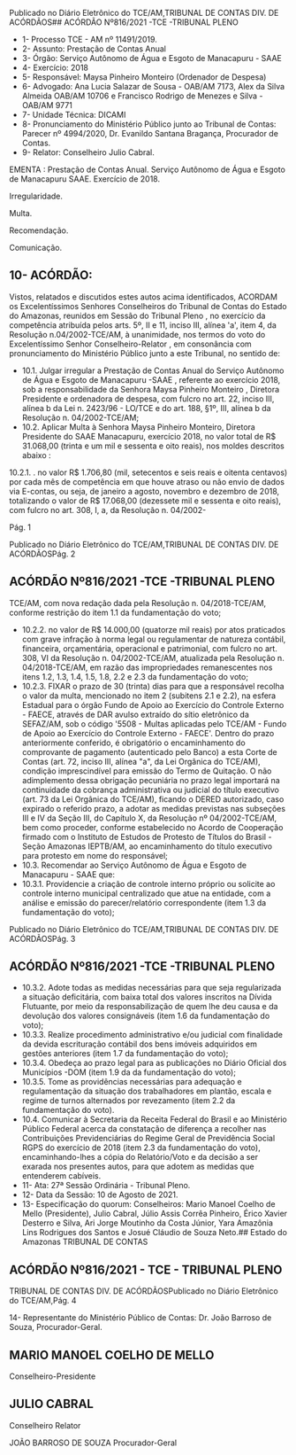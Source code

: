 Publicado  no  Diário  Eletrônico do TCE/AM,TRIBUNAL DE CONTAS DIV. DE ACÓRDÃOS## ACÓRDÃO Nº816/2021 -TCE -TRIBUNAL PLENO

- 1- Processo TCE - AM nº 11491/2019.
- 2- Assunto: Prestação de Contas Anual
- 3- Órgão: Serviço Autônomo de Água e Esgoto de Manacapuru - SAAE
- 4- Exercício: 2018
- 5- Responsável: Maysa Pinheiro Monteiro (Ordenador de Despesa)
- 6- Advogado: Ana  Lucia  Salazar  de  Sousa  -  OAB/AM  7173,  Alex  da  Silva  Almeida  OAB/AM 10706 e Francisco Rodrigo de Menezes e Silva -OAB/AM 9771
- 7- Unidade Técnica: DICAMI
- 8- Pronunciamento  do  Ministério  Público  junto  ao  Tribunal  de  Contas: Parecer  nº 4994/2020, Dr. Evanildo Santana Bragança, Procurador de Contas.
- 9- Relator: Conselheiro Julio Cabral.

EMENTA : Prestação de Contas Anual. Serviço Autônomo  de  Água  e  Esgoto  de  Manacapuru  SAAE. Exercício de 2018.

Irregularidade.

Multa.

Recomendação.

Comunicação.

## 10-  ACÓRDÃO:

Vistos, relatados e discutidos estes autos acima identificados, ACORDAM os Excelentíssimos Senhores Conselheiros do Tribunal de Contas do Estado do Amazonas, reunidos em Sessão do Tribunal Pleno , no exercício da competência atribuída pelos arts. 5º, II e 11, inciso III, alínea 'a', item 4, da Resolução n.04/2002-TCE/AM, à unanimidade, nos termos do voto do Excelentíssimo Senhor Conselheiro-Relator , em consonância com pronunciamento do Ministério Público junto a este Tribunal, no sentido de:

- 10.1. Julgar irregular a Prestação de Contas Anual do Serviço Autônomo de Água e Esgoto de Manacapuru -SAAE , referente ao exercício 2018, sob a responsabilidade  da  Senhora Maysa  Pinheiro  Monteiro , Diretora Presidente  e  ordenadora  de  despesa,  com  fulcro  no  art.  22,  inciso  III, alínea b da  Lei  n.  2423/96  -  LO/TCE e do art. 188, §1º, III, alínea b da Resolução n. 04/2002-TCE/AM;
- 10.2. Aplicar Multa à Senhora Maysa Pinheiro Monteiro, Diretora Presidente do  SAAE  Manacapuru,  exercício  2018,  no  valor  total  de R$ 31.068,00 (trinta e um mil e sessenta e oito reais), nos moldes descritos abaixo :

10.2.1. . no valor R$ 1.706,80 (mil, setecentos e seis reais e oitenta centavos)  por  cada  mês  de  competência  em  que  houve atraso  ou  não  envio  de  dados  via  E-contas,  ou  seja,  de janeiro a agosto, novembro e dezembro de 2018, totalizando o  valor  de R$  17.068,00 (dezessete  mil  e  sessenta  e  oito reais), com fulcro no art. 308, I, a, da Resolução n. 04/2002-

Pág. 1

Publicado  no  Diário  Eletrônico do TCE/AM,TRIBUNAL DE CONTAS DIV. DE ACÓRDÃOSPág. 2

## ACÓRDÃO Nº816/2021 -TCE -TRIBUNAL PLENO

TCE/AM,  com  nova  redação dada pela Resolução n. 04/2018-TCE/AM, conforme restrição do item 1.1 da fundamentação do voto;

- 10.2.2.  no  valor  de  R$  14.000,00  (quatorze  mil  reais) por  atos praticados com grave infração à norma legal ou regulamentar de natureza contábil, financeira, orçamentária, operacional  e  patrimonial,  com  fulcro  no  art.  308,  VI  da Resolução  n.  04/2002-TCE/AM,  atualizada  pela  Resolução n. 04/2018-TCE/AM, em razão das impropriedades remanescentes nos itens 1.2, 1.3, 1.4, 1.5, 1.8, 2.2 e  2.3 da fundamentação do voto;
- 10.2.3.  FIXAR o prazo de 30 (trinta) dias para que a responsável recolha  o  valor  da  multa, mencionado  no  item  2  (subitens 2.1 e 2.2), na esfera Estadual para o órgão Fundo de Apoio ao Exercício do Controle Externo - FAECE, através de DAR avulso  extraído  do  sítio  eletrônico  da  SEFAZ/AM,  sob  o código '5508 - Multas aplicadas pelo TCE/AM - Fundo de Apoio ao Exercício do Controle Externo  - FAECE'. Dentro do prazo anteriormente conferido, é obrigatório o encaminhamento do comprovante de pagamento (autenticado  pelo  Banco)  a  esta  Corte  de  Contas  (art.  72, inciso III, alínea "a", da Lei Orgânica do TCE/AM), condição imprescindível para emissão do Termo de Quitação. O não adimplemento  dessa  obrigação  pecuniária  no  prazo  legal importará  na  continuidade  da  cobrança  administrativa  ou judicial do  título  executivo  (art.  73  da  Lei  Orgânica  do TCE/AM),  ficando  o  DERED  autorizado,  caso  expirado  o referido prazo, a adotar as medidas previstas nas subseções III e  IV  da  Seção  III,  do  Capítulo  X,  da  Resolução  nº 04/2002-TCE/AM, bem como proceder, conforme estabelecido  no  Acordo  de  Cooperação  firmado  com  o Instituto de Estudos de Protesto de Títulos do Brasil - Seção Amazonas  IEPTB/AM, ao encaminhamento do título executivo para protesto em nome do responsável;
- 10.3. Recomendar ao Serviço Autônomo de Água e Esgoto de Manacapuru - SAAE que:
- 10.3.1. Providencie a criação de controle interno próprio ou solicite ao  controle  interno  municipal  centralizado  que  atue  na entidade,  com  a  análise  e  emissão  do  parecer/relatório correspondente (item 1.3 da fundamentação do voto);

Publicado  no  Diário  Eletrônico do TCE/AM,TRIBUNAL DE CONTAS DIV. DE ACÓRDÃOSPág. 3

## ACÓRDÃO Nº816/2021 -TCE -TRIBUNAL PLENO

- 10.3.2. Adote todas as medidas necessárias para que seja regularizada  a  situação  deficitária, com  baixa  total  dos valores inscritos na Dívida Flutuante, por meio da responsabilização  de  quem  lhe  deu  causa  e  da  devolução dos  valores  consignáveis  (item  1.6  da  fundamentação  do voto);
- 10.3.3. Realize procedimento administrativo e/ou judicial com finalidade da devida escrituração contábil dos bens imóveis adquiridos em gestões anteriores (item 1.7 da fundamentação do voto);
- 10.3.4. Obedeça  ao  prazo  legal  para  as  publicações  no  Diário Oficial dos Municípios -DOM (item 1.9 da da fundamentação do voto);
- 10.3.5. Tome  as providências necessárias para adequação e regulamentação da situação dos trabalhadores em plantão, escala e regime de turnos alternados por revezamento (item 2.2 da fundamentação do voto).
- 10.4. Comunicar à Secretaria da Receita Federal do Brasil e ao Ministério Público  Federal acerca  da  constatação  de  diferença  a  recolher  nas Contribuições  Previdenciárias  do  Regime  Geral  de  Previdência  Social  RGPS  do  exercício  de  2018  (item  2.3  da  fundamentação  do  voto), encaminhando-lhes a cópia do Relatório/Voto e da decisão a ser exarada nos  presentes  autos,  para  que  adotem  as  medidas  que  entenderem cabíveis.
- 11-  Ata: 27ª Sessão Ordinária - Tribunal Pleno.
- 12-  Data da Sessão: 10 de Agosto de 2021.
- 13-  Especificação do quorum: Conselheiros: Mario Manoel Coelho de Mello (Presidente), Julio Cabral, Júlio Assis Corrêa Pinheiro, Érico Xavier Desterro e Silva, Ari  Jorge  Moutinho  da  Costa  Júnior,  Yara  Amazônia  Lins  Rodrigues  dos  Santos  e Josué Cláudio de Souza Neto.## Estado do Amazonas TRIBUNAL DE CONTAS

## ACÓRDÃO Nº816/2021 - TCE - TRIBUNAL PLENO

TRIBUNAL DE CONTAS DIV. DE ACÓRDÃOSPublicado  no  Diário  Eletrônico do TCE/AM,Pág. 4

14-  Representante  do  Ministério  Público  de  Contas: Dr. João  Barroso  de  Souza, Procurador-Geral.

## MARIO MANOEL COELHO DE MELLO

Conselheiro-Presidente

## JULIO CABRAL

Conselheiro Relator

JOÃO BARROSO DE SOUZA Procurador-Geral
